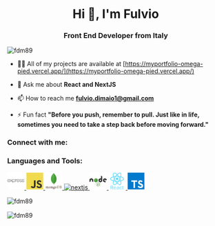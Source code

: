<h1 align="center">Hi 👋, I'm Fulvio</h1>
<h3 align="center">Front End Developer from Italy</h3>

<p align="left"> <img src="https://komarev.com/ghpvc/?username=fdm89&label=Profile%20views&color=0e75b6&style=flat" alt="fdm89" /> </p>

- 👨‍💻 All of my projects are available at [https://myportfolio-omega-pied.vercel.app/](https://myportfolio-omega-pied.vercel.app/)

- 💬 Ask me about **React and NextJS**

- 📫 How to reach me **fulvio.dimaio1@gmail.com**

- ⚡ Fun fact **"Before you push, remember to pull. Just like in life, sometimes you need to take a step back before moving forward."**

<h3 align="left">Connect with me:</h3>
<p align="left">
</p>

<h3 align="left">Languages and Tools:</h3>
<p align="left"> <a href="https://expressjs.com" target="_blank" rel="noreferrer"> <img src="https://raw.githubusercontent.com/devicons/devicon/master/icons/express/express-original-wordmark.svg" alt="express" width="40" height="40"/> </a> <a href="https://developer.mozilla.org/en-US/docs/Web/JavaScript" target="_blank" rel="noreferrer"> <img src="https://raw.githubusercontent.com/devicons/devicon/master/icons/javascript/javascript-original.svg" alt="javascript" width="40" height="40"/> </a> <a href="https://www.mongodb.com/" target="_blank" rel="noreferrer"> <img src="https://raw.githubusercontent.com/devicons/devicon/master/icons/mongodb/mongodb-original-wordmark.svg" alt="mongodb" width="40" height="40"/> </a> <a href="https://nextjs.org/" target="_blank" rel="noreferrer"> <img src="https://cdn.worldvectorlogo.com/logos/nextjs-2.svg" alt="nextjs" width="40" height="40"/> </a> <a href="https://nodejs.org" target="_blank" rel="noreferrer"> <img src="https://raw.githubusercontent.com/devicons/devicon/master/icons/nodejs/nodejs-original-wordmark.svg" alt="nodejs" width="40" height="40"/> </a> <a href="https://reactjs.org/" target="_blank" rel="noreferrer"> <img src="https://raw.githubusercontent.com/devicons/devicon/master/icons/react/react-original-wordmark.svg" alt="react" width="40" height="40"/> </a> <a href="https://www.typescriptlang.org/" target="_blank" rel="noreferrer"> <img src="https://raw.githubusercontent.com/devicons/devicon/master/icons/typescript/typescript-original.svg" alt="typescript" width="40" height="40"/> </a> </p>

<p><img align="center" src="https://github-readme-stats.vercel.app/api/top-langs?username=fdm89&show_icons=true&locale=en&layout=compact" alt="fdm89" /></p>

<p><img align="center" src="https://github-readme-streak-stats.herokuapp.com/?user=fdm89&" alt="fdm89" /></p>
